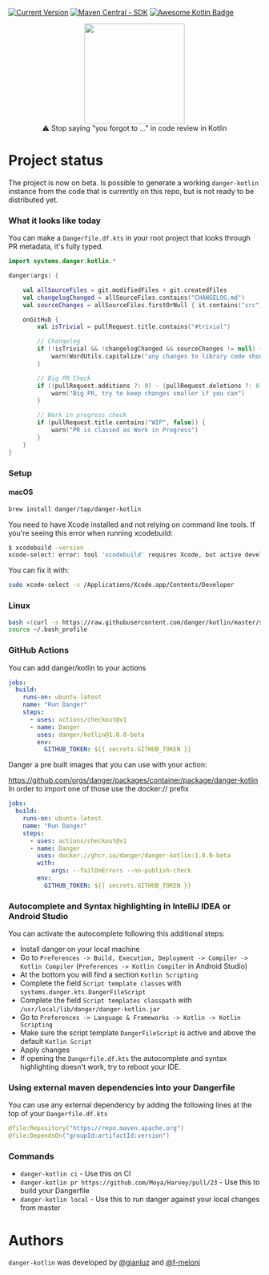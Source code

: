 [![Current Version](https://img.shields.io/badge/danger%20kotlin-v1.0.0(beta)-orange)](https://danger.systems/kotlin/)
[![Maven Central - SDK](https://img.shields.io/maven-central/v/systems.danger/danger-kotlin-sdk.svg?label=danger-kotlin-sdk)](https://search.maven.org/search?q=g:%22systems.danger%22%20AND%20a:%22danger-kotlin-sdk%22)
[![Awesome Kotlin Badge](https://kotlin.link/awesome-kotlin.svg)](https://github.com/KotlinBy/awesome-kotlin)

<p align="center">
<img width=200 src="https://danger.systems/images/js/danger-js-ktln-logo-hero-cachable@2x.png" /></br>
⚠️ Stop saying "you forgot to …" in code review in Kotlin
</p>

# Project status
The project is now on beta.
Is possible to generate a working `danger-kotlin` instance from the code that is currently on this repo, but is not ready to be distributed yet.

### What it looks like today
You can make a `Dangerfile.df.kts` in your root project that looks through PR metadata, it's fully typed.

```kotlin
import systems.danger.kotlin.*

danger(args) {

    val allSourceFiles = git.modifiedFiles + git.createdFiles
    val changelogChanged = allSourceFiles.contains("CHANGELOG.md")
    val sourceChanges = allSourceFiles.firstOrNull { it.contains("src") }

    onGitHub {
        val isTrivial = pullRequest.title.contains("#trivial")

        // Changelog
        if (!isTrivial && !changelogChanged && sourceChanges != null) {
            warn(WordUtils.capitalize("any changes to library code should be reflected in the Changelog.\n\nPlease consider adding a note there and adhere to the [Changelog Guidelines](https://github.com/Moya/contributors/blob/master/Changelog%20Guidelines.md)."))
        }

        // Big PR Check
        if ((pullRequest.additions ?: 0) - (pullRequest.deletions ?: 0) > 300) {
            warn("Big PR, try to keep changes smaller if you can")
        }

        // Work in progress check
        if (pullRequest.title.contains("WIP", false)) {
            warn("PR is classed as Work in Progress")
        }
    }
}
```

### Setup

#### macOS
```sh
brew install danger/tap/danger-kotlin
```

You need to have Xcode installed and not relying on command line tools.
If you're seeing this error when running xcodebuild:

```sh
$ xcodebuild -version
xcode-select: error: tool 'xcodebuild' requires Xcode, but active developer directory '/Library/Developer/CommandLineTools' is a command line tools instance
```

You can fix it with:

```sh
sudo xcode-select -s /Applications/Xcode.app/Contents/Developer
```

### Linux
```sh
bash <(curl -s https://raw.githubusercontent.com/danger/kotlin/master/scripts/install.sh)
source ~/.bash_profile
```

### GitHub Actions
You can add danger/kotlin to your actions

```yml
jobs:
  build:
    runs-on: ubuntu-latest
    name: "Run Danger"
    steps:
      - uses: actions/checkout@v1
      - name: Danger
        uses: danger/kotlin@1.0.0-beta
        env:
          GITHUB_TOKEN: ${{ secrets.GITHUB_TOKEN }}
```

Danger a pre built images that you can use with your action:

https://github.com/orgs/danger/packages/container/package/danger-kotlin
In order to import one of those use the docker:// prefix

```yml
jobs:
  build:
    runs-on: ubuntu-latest
    name: "Run Danger"
    steps:
      - uses: actions/checkout@v1
      - name: Danger
        uses: docker://ghcr.io/danger/danger-kotlin:1.0.0-beta
        with:
            args: --failOnErrors --no-publish-check
        env:
          GITHUB_TOKEN: ${{ secrets.GITHUB_TOKEN }}
```

### Autocomplete and Syntax highlighting in IntelliJ IDEA or Android Studio
You can activate the autocomplete following this additional steps:
- Install danger on your local machine
- Go to `Preferences -> Build, Execution, Deployment -> Compiler -> Kotlin Compiler` (`Preferences -> Kotlin Compiler` in Android Studio)
- At the bottom you will find a section `Kotlin Scripting`
- Complete the field `Script template classes` with  `systems.danger.kts.DangerFileScript`
- Complete the field `Script templates classpath` with `/usr/local/lib/danger/danger-kotlin.jar`
- Go to `Preferences -> Language & Frameworks -> Kotlin -> Kotlin Scripting`
- Make sure the script template `DangerFileScript` is active and above the default `Kotlin Script`
- Apply changes
- If opening the `Dangerfile.df.kts` the autocomplete and syntax highlighting doesn't work, try to reboot your IDE.

### Using external maven dependencies into your Dangerfile
You can use any external dependency by adding the following lines at the top of your `Dangerfile.df.kts`
```kotlin
@file:Repository("https://repo.maven.apache.org")
@file:DependsOn("groupId:artifactId:version")
```

### Commands

- `danger-kotlin ci` - Use this on CI
- `danger-kotlin pr https://github.com/Moya/Harvey/pull/23` - Use this to build your Dangerfile
- `danger-kotlin local` - Use this to run danger against your local changes from master

# Authors
`danger-kotlin` was developed by [@gianluz][] and [@f-meloni][]

[@f-meloni]: https://github.com/f-meloni
[@gianluz]: https://github.com/gianluz

